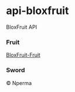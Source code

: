 # api-bloxfruit

BloxFruit API

### Fruit

[BloxFruit-Fruit](https://github.com/nperma/api-bloxfruit/tree/main/scripts/bf-fruit)

### Sword

© Nperma
